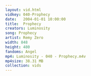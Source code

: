 ```yaml
---
layout: vid.html
vidkey: 040-Prophecy
date:   2004-01-01 10:00:00
title:  Prophecy
creators: Luminosity
song: Prophecy
artist: Remy Zero
width: 848
height: 480
fandoms: Angel
mp4: Luminosity - 040 - Prophecy.m4v
mp4size: 38.31 MB
collection: vids
---
```


  <div>
  
  </div>
  